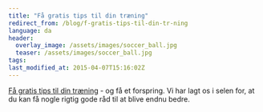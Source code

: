 ```yaml
---
title: "Få gratis tips til din træning"
redirect_from: /blog/f-gratis-tips-til-din-tr-ning
language: da
header:
  overlay_image: /assets/images/soccer_ball.jpg
  teaser: /assets/images/soccer_ball.jpg
tags:
last_modified_at: 2015-04-07T15:16:02Z
---
```


[Få gratis tips til din træning](/nyhedsbrev) - og få et forspring. Vi har lagt os i selen for, at du kan få nogle rigtig gode råd til at blive endnu bedre.
